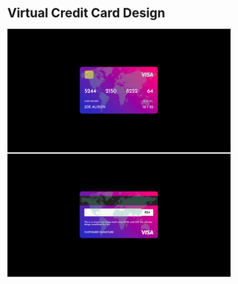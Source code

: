 # Virtual Credit Card Design
![virtual-credit-card-design](/example1.png)
![virtual-credit-card-design](/example2.png)
